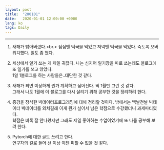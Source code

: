 ```yaml
---
layout: post
title:  "200101"
date:   2020-01-01 12:00:00 +0900
lang: ko
tags: Daily
---
```

<hr>

1. 새해가 밝아버렸다.<br.>
점심엔 떡국을 먹었고 저녁엔 떡국을 먹었다.
죽도록 오버워치했다. 일도 좀 했다.

2. 세상에서 일기 쓰는 게 제일 귀찮다. 나는 심지어 일기장을 따로 쓰는데도 블로그에 또 일기를 쓰고 앉았다. <br>1일 1블로그를 하는 사람들은..대단한 것 같다.

3. 새해가 되면 이상하게 뭔가 계획하고 싶어진다. 딱 1월만 그런 것 같다. <br>그래서 나도 1월에 이 블로그를 다시 살리기 위해 공부한 것을 정리하려 한다.

4. 종강을 장식한 빅데이터프로그래밍에 대해 정리할 것이다. 밖에서는 백날천날 빅데이터 빅데이터를 외치길래 이게 뭔가 싶어서 남은 학점으로 수강했더니 과제파티였다. <br>
학점은 비록 잘 안나왔지만 그래도 제일 좋아하는 수업이었기에 또 나름 공부해 보려 한다.

5. Pytorch에 대한 글도 쓰려고 한다. <br>연구자의 길로 들어 선 이상 이젠 피할 수 없을 것 같다.



